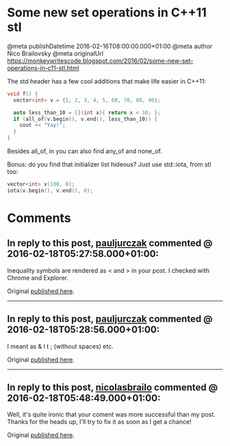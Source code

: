# Some new set operations in C++11 stl

@meta publishDatetime 2016-02-16T08:00:00.000+01:00
@meta author Nico Brailovsky
@meta originalUrl https://monkeywritescode.blogspot.com/2016/02/some-new-set-operations-in-c11-stl.html

The std header has a few cool additions that make life easier in C++11:

```c++
void f() {
  vector<int> v = {1, 2, 3, 4, 5, 60, 70, 80, 90};

  auto less_than_10 = [](int x){ return x < 10; };
  if (all_of(v.begin(), v.end(), less_than_10)) {
    cout << "Yay!";
  }
}
```

Besides all\_of, in you can also find any\_of and none\_of.

Bonus: do you find that initializer list hideous? Just use std::iota, from stl too:

```c++
vector<int> v(100, 0);
iota(v.begin(), v.end(), 0);
```


# Comments

## In reply to this post, [pauljurczak](md_blog/youfoundadeadlink.md) commented @ 2016-02-18T05:27:58.000+01:00:

Inequality symbols are rendered as < and > in your post. I checked with Chrome and Explorer.

Original [published here](md_blog/2016/0216_SomenewsetoperationsinC11stl.md).

---
## In reply to this post, [pauljurczak](md_blog/youfoundadeadlink.md) commented @ 2016-02-18T05:28:56.000+01:00:

I meant as & l t ; (without spaces) etc.

Original [published here](md_blog/2016/0216_SomenewsetoperationsinC11stl.md).

---
## In reply to this post, [nicolasbrailo](/md_blog) commented @ 2016-02-18T05:48:49.000+01:00:

Well, it's quite ironic that your coment was more successful than my post. Thanks for the heads up, I'll try to fix it as soon as I get a chance!

Original [published here](md_blog/2016/0216_SomenewsetoperationsinC11stl.md).
